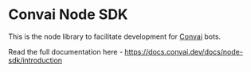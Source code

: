 # Convai Node SDK

This is the node library to facilitate development for [Convai](https://convai.studio/) bots.

Read the full documentation here - https://docs.convai.dev/docs/node-sdk/introduction